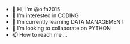 - 👋 Hi, I’m @olfa2015
- 👀 I’m interested in CODING
- 🌱 I’m currently learning DATA MANAGEMENT
- 💞️ I’m looking to collaborate on PYTHON
- 📫 How to reach me ...

<!---
olfa2015/olfa2015 is a ✨ special ✨ repository because its `README.md` (this file) appears on your GitHub profile.
You can click the Preview link to take a look at your changes.
--->
